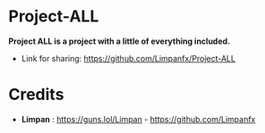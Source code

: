 # Project-ALL

**Project ALL is a project with a little of everything included.**

- Link for sharing: https://github.com/Limpanfx/Project-ALL

# Credits

- **Limpan** : https://guns.lol/Limpan - https://github.com/Limpanfx
